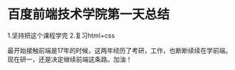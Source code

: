 # 百度前端技术学院第一天总结
1.坚持把这个课程学完
2.复习html+css


最开始接触前端是17年的时候，这两年经历了考研，工作，也断断续续在学前端。现在研一，还是决定继续前端这条路。加油！
